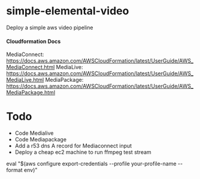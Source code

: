 # simple-elemental-video
Deploy a simple aws video pipeline


#### Cloudformation Docs
MediaConnect: https://docs.aws.amazon.com/AWSCloudFormation/latest/UserGuide/AWS_MediaConnect.html
MediaLive: https://docs.aws.amazon.com/AWSCloudFormation/latest/UserGuide/AWS_MediaLive.html
MediaPackage: https://docs.aws.amazon.com/AWSCloudFormation/latest/UserGuide/AWS_MediaPackage.html
# Todo
- Code Medialive
- Code Mediapackage
- Add a r53 dns A record for Mediaconnect input
- Deploy a cheap ec2 machine to run ffmpeg test stream


eval "$(aws configure export-credentials --profile your-profile-name --format env)"
